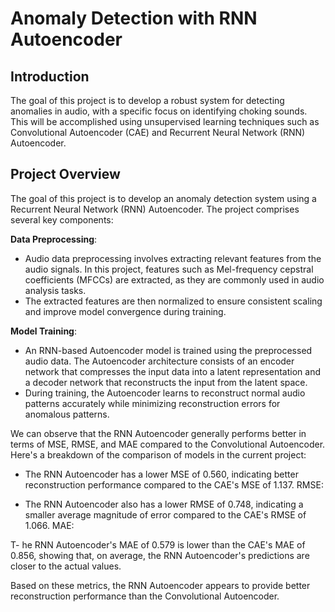 # Anomaly Detection with RNN Autoencoder

## Introduction
The goal of this project is to develop a robust system for detecting anomalies in audio, with a specific focus on identifying choking sounds. This will be accomplished using unsupervised learning techniques such as Convolutional Autoencoder (CAE) and Recurrent Neural Network (RNN) Autoencoder.

## Project Overview
The goal of this project is to develop an anomaly detection system using a Recurrent Neural Network (RNN) Autoencoder. The project comprises several key components:

 **Data Preprocessing**:
   - Audio data preprocessing involves extracting relevant features from the audio signals. In this project, features such as Mel-frequency cepstral coefficients (MFCCs) are extracted, as they are commonly used in audio analysis tasks.
   - The extracted features are then normalized to ensure consistent scaling and improve model convergence during training.

 **Model Training**:
   - An RNN-based Autoencoder model is trained using the preprocessed audio data. The Autoencoder architecture consists of an encoder network that compresses the input data into a latent representation and a decoder network that reconstructs the input from the latent space.
   - During training, the Autoencoder learns to reconstruct normal audio patterns accurately while minimizing reconstruction errors for anomalous patterns.

   We can observe that the RNN Autoencoder generally performs better in terms of MSE, RMSE, and MAE compared to the Convolutional Autoencoder. Here's a breakdown of the comparison of models in the current project:

- The RNN Autoencoder has a lower MSE of 0.560, indicating better reconstruction performance compared to the CAE's MSE of 1.137. RMSE:

-  The RNN Autoencoder also has a lower RMSE of 0.748, indicating a smaller average magnitude of error compared to the CAE's RMSE of 1.066. MAE:

T- he RNN Autoencoder's MAE of 0.579 is lower than the CAE's MAE of 0.856, showing that, on average, the RNN Autoencoder's predictions are closer to the actual values.

Based on these metrics, the RNN Autoencoder appears to provide better reconstruction performance than the Convolutional Autoencoder.